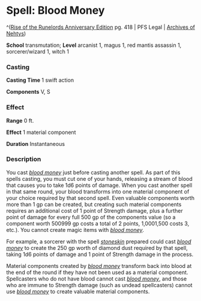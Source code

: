# Spell: Blood Money

^([Rise of the Runelords Anniversary Edition][ss-blood-money] pg. 418 | PFS Legal | [Archives of Nehtys][sn-blood-money])

**School** transmutation; **Level** arcanist 1, magus 1, red mantis assassin 1, sorcerer/wizard 1, witch 1

### Casting

**Casting Time** 1 swift action  

**Components** V, S

### Effect

**Range** 0 ft.  

**Effect** 1 material component  

**Duration** Instantaneous

### Description

You cast _[blood money]_ just before casting another spell. As part of this spells casting, you must cut one of your hands, releasing a stream of blood that causes you to take 1d6 points of damage. When you cast another spell in that same round, your blood transforms into one material component of your choice required by that second spell. Even valuable components worth more than 1 gp can be created, but creating such material components requires an additional cost of 1 point of Strength damage, plus a further point of damage for every full 500 gp of the components value (so a component worth 500999 gp costs a total of 2 points, 1,0001,500 costs 3, etc.). You cannot create magic items with _[blood money]_.  

For example, a sorcerer with the spell _[stoneskin]_ prepared could cast _[blood money]_ to create the 250 gp worth of diamond dust required by that spell, taking 1d6 points of damage and 1 point of Strength damage in the process.  

Material components created by _[blood money]_ transform back into blood at the end of the round if they have not been used as a material component. Spellcasters who do not have blood cannot cast _[blood money]_, and those who are immune to Strength damage (such as undead spellcasters) cannot use _[blood money]_ to create valuable material components.

[ss-blood-money]: http://paizo.com/products/btpy8tc0
[sn-blood-money]: http://www.archivesofnethys.com/SpellDisplay.aspx?ItemName=Blood%20Money
[blood money]: http://www.archivesofnethys.com/SpellDisplay.aspx?ItemName=blood%20money
[stoneskin]: http://www.archivesofnethys.com/SpellDisplay.aspx?ItemName=stoneskin